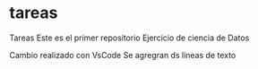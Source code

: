 # tareas
Tareas
Este es el primer repositorio
Ejercicio de ciencia de Datos

Cambio realizado con VsCode
Se agregran ds lineas de texto
